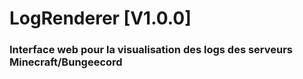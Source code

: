 # LogRenderer [V1.0.0]

### Interface web pour la visualisation des logs des serveurs Minecraft/Bungeecord